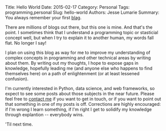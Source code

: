 Title: Hello World
Date: 2015-02-17
Category: Personal
Tags: programming,personal
Slug: hello-world
Authors: Jesse Lumarie
Summary: You always remember your first [blag](http://jesselumarie.com/blog/hello-world.html).

There are millions of blogs out there, but this one is mine. And that's the point.  I sometimes think that I understand a programming topic or stasticial concept well, but when I try to explain it to another human, my words fall flat.  No longer I say!  

I plan on using this blog as way for me to improve my understanding of complex concepts in programming and other technical areas by writing about them. By writing out my thoughts, I hope to expose gaps in knowledge, hopefully leading me (and anyone else who happens to find themselves here) on a path of enlightenment (or at least lessened confusion).  

I'm currently interested in Python, data science, and web frameworks, so expect to see some posts about those subjects in the near future.  Please feel free to [contact me](mailto:jesse.furmanek@gmail.com) if you want to get in touch, or if you want to point out that something in one of my posts is off.  Corrections are highly encouraged: if I'm wrong I learn something, if I'm right I get to solidify my knowledge through explantion -- everybody wins.

'Til next time.



